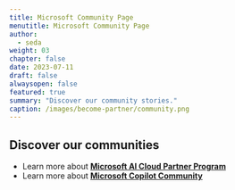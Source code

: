 ```yaml
---
title: Microsoft Community Page
menutitle: Microsoft Community Page
author: 
  - seda
weight: 03
chapter: false
date: 2023-07-11
draft: false
alwaysopen: false
featured: true
summary: "Discover our community stories."
caption: /images/become-partner/community.png
---
```

## Discover our communities
* Learn more about [**Microsoft AI Cloud Partner Program**](https://www.linkedin.com/showcase/microsoft-cloud-partner-program/)
* Learn more about [**Microsoft Copilot Community**](https://www.linkedin.com/groups/14286334/?highlightedUpdateUrn=urn%3Ali%3AgroupPost%3A14286334-7087270454058512384&q=highlightedFeedForGroups)

